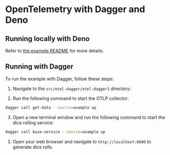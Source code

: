 # OpenTelemetry with Dagger and Deno

## Running locally with Deno

Refer to [the example README](./example/README.md) for more details.

## Running with Dagger

To run the example with Dagger, follow these steps:

1. Navigate to the `src/otel-dagger/otel-dagger1` directory:

2. Run the following command to start the OTLP collector:

```bash
dagger call get-data --source=example up
```

3. Open a new terminal window and run the following command to start the dice rolling service:

```bash
dagger call base-service --source=example up
```

1. Open your web browser and navigate to `http://localhost:8800` to generate dice rolls.
